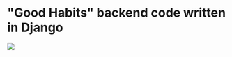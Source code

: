 # "Good Habits" backend code written in Django

![](https://github.com/Good-Habits/django-backend/.github/workflows/python-app.yml/badge.svg)
